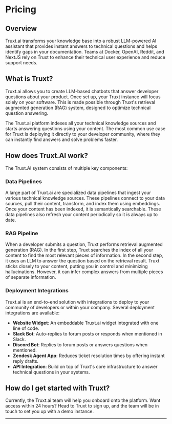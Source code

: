 # Pricing

## Overview
Truxt.ai transforms your knowledge base into a robust LLM-powered AI assistant that provides instant answers to technical questions and helps identify gaps in your documentation. Teams at Docker, OpenAI, Reddit, and NextJS rely on Truxt to enhance their technical user experience and reduce support needs.

## What is Truxt?
Truxt.ai allows you to create LLM-based chatbots that answer developer questions about your product. Once set up, your Truxt instance will focus solely on your software. This is made possible through Truxt's retrieval augmented generation (RAG) system, designed to optimize technical question answering.

The Truxt.ai platform indexes all your technical knowledge sources and starts answering questions using your content. The most common use case for Truxt is deploying it directly to your developer community, where they can instantly find answers and solve problems faster.

## How does Truxt.AI work?
The Truxt.AI system consists of multiple key components:

### Data Pipelines
A large part of Truxt.ai are specialized data pipelines that ingest your various technical knowledge sources. These pipelines connect to your data sources, pull their content, transform, and index them using embeddings. Once your content has been indexed, it is semantically searchable. These data pipelines also refresh your content periodically so it is always up to date.

### RAG Pipeline
When a developer submits a question, Truxt performs retrieval augmented generation (RAG). In the first step, Truxt searches the index of all your content to find the most relevant pieces of information. In the second step, it uses an LLM to answer the question based on the retrieval result. Truxt sticks closely to your content, putting you in control and minimizing hallucinations. However, it can infer complex answers from multiple pieces of separate information.

### Deployment Integrations
Truxt.ai is an end-to-end solution with integrations to deploy to your community of developers or within your company. Several deployment integrations are available:

- **Website Widget**: An embeddable Truxt.ai widget integrated with one line of code.
- **Slack Bot**: Auto-replies to forum posts or responds when mentioned in Slack.
- **Discord Bot**: Replies to forum posts or answers questions when mentioned.
- **Zendesk Agent App**: Reduces ticket resolution times by offering instant reply drafts.
- **API Integration**: Build on top of Truxt's core infrastructure to answer technical questions in your systems.

## How do I get started with Truxt?
Currently, the Truxt.ai team will help you onboard onto the platform. Want access within 24 hours? Head to Truxt to sign up, and the team will be in touch to set you up with a demo instance.

---

